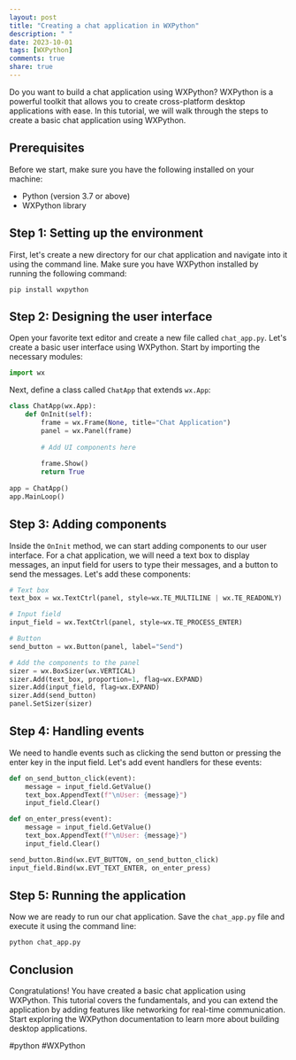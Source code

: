 ```yaml
---
layout: post
title: "Creating a chat application in WXPython"
description: " "
date: 2023-10-01
tags: [WXPython]
comments: true
share: true
---
```


Do you want to build a chat application using WXPython? WXPython is a powerful toolkit that allows you to create cross-platform desktop applications with ease. In this tutorial, we will walk through the steps to create a basic chat application using WXPython.

## Prerequisites
Before we start, make sure you have the following installed on your machine:
- Python (version 3.7 or above)
- WXPython library

## Step 1: Setting up the environment
First, let's create a new directory for our chat application and navigate into it using the command line. Make sure you have WXPython installed by running the following command:
```
pip install wxpython
```

## Step 2: Designing the user interface
Open your favorite text editor and create a new file called `chat_app.py`. Let's create a basic user interface using WXPython. Start by importing the necessary modules:
```python
import wx
```
Next, define a class called `ChatApp` that extends `wx.App`:
```python
class ChatApp(wx.App):
    def OnInit(self):
        frame = wx.Frame(None, title="Chat Application")
        panel = wx.Panel(frame)
        
        # Add UI components here
        
        frame.Show()
        return True
        
app = ChatApp()
app.MainLoop()
```

## Step 3: Adding components
Inside the `OnInit` method, we can start adding components to our user interface. For a chat application, we will need a text box to display messages, an input field for users to type their messages, and a button to send the messages. Let's add these components:
```python
# Text box
text_box = wx.TextCtrl(panel, style=wx.TE_MULTILINE | wx.TE_READONLY)

# Input field
input_field = wx.TextCtrl(panel, style=wx.TE_PROCESS_ENTER)

# Button
send_button = wx.Button(panel, label="Send")

# Add the components to the panel
sizer = wx.BoxSizer(wx.VERTICAL)
sizer.Add(text_box, proportion=1, flag=wx.EXPAND)
sizer.Add(input_field, flag=wx.EXPAND)
sizer.Add(send_button)
panel.SetSizer(sizer)
```

## Step 4: Handling events
We need to handle events such as clicking the send button or pressing the enter key in the input field. Let's add event handlers for these events:
```python
def on_send_button_click(event):
    message = input_field.GetValue()
    text_box.AppendText(f"\nUser: {message}")
    input_field.Clear()

def on_enter_press(event):
    message = input_field.GetValue()
    text_box.AppendText(f"\nUser: {message}")
    input_field.Clear()

send_button.Bind(wx.EVT_BUTTON, on_send_button_click)
input_field.Bind(wx.EVT_TEXT_ENTER, on_enter_press)
```

## Step 5: Running the application
Now we are ready to run our chat application. Save the `chat_app.py` file and execute it using the command line:
```
python chat_app.py
```

## Conclusion
Congratulations! You have created a basic chat application using WXPython. This tutorial covers the fundamentals, and you can extend the application by adding features like networking for real-time communication. Start exploring the WXPython documentation to learn more about building desktop applications.

#python #WXPython